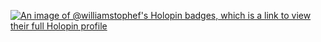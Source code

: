 [![An image of @williamstophef's Holopin badges, which is a link to view their full Holopin profile](https://holopin.me/williamstophef)](https://holopin.io/@williamstophef)


<!--
**williamstophef/williamstophef** is a ✨ _special_ ✨ repository because its `README.md` (this file) appears on your GitHub profile.

Here are some ideas to get you started:

- 🔭 I’m currently working on ...
- 🌱 I’m currently learning ...
- 👯 I’m looking to collaborate on ...
- 🤔 I’m looking for help with ...
- 💬 Ask me about ...
- 📫 How to reach me: ...
- 😄 Pronouns: ...
- ⚡ Fun fact: ...
-->
